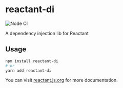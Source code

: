 # reactant-di

![Node CI](https://github.com/unadlib/reactant/workflows/Node%20CI/badge.svg)

A dependency injection lib for Reactant

## Usage

```sh
npm install reactant-di
# or
yarn add reactant-di
```

You can visit [reactant.js.org](https://reactant.js.org/) for more documentation.

